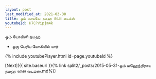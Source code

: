```yaml
---
layout: post
last_modified_at: 2021-03-30
title: ஓம் வாயவே நமஹ ௧௦௮ டைம்ஸ்
youtubeId: H7CPVipjm4k
---
```

 
 
 ஓம் யோகினி நமஹ  
 
 -  ஒரு பெரிய யோகியில் யார் 
 
  
 
  
 
 
 
 
 
 


{% include youtubePlayer.html id=page.youtubeId %}
 
[Next]({{ site.baseurl }}{% link  split2/_posts/2015-05-31-ஓம் மஹேந்திராய நமஹ ௧௦௮ டைம்ஸ்.md%})
 
